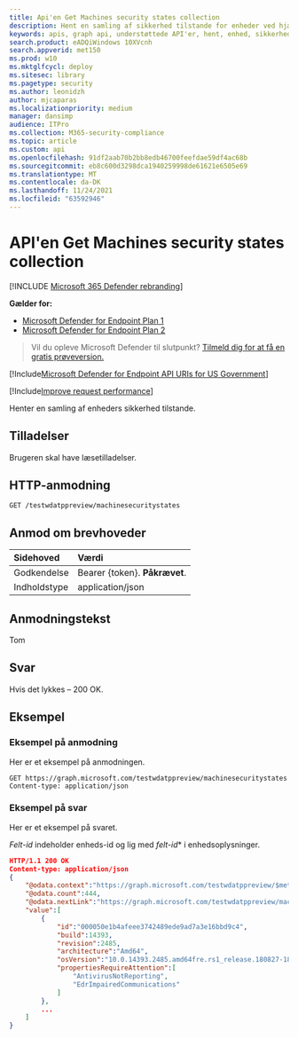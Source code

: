 ```yaml
---
title: Api'en Get Machines security states collection
description: Hent en samling af sikkerhed tilstande for enheder ved hjælp af Microsoft Defender til slutpunkt.
keywords: apis, graph api, understøttede API'er, hent, enhed, sikkerhed, tilstand
search.product: eADQiWindows 10XVcnh
search.appverid: met150
ms.prod: w10
ms.mktglfcycl: deploy
ms.sitesec: library
ms.pagetype: security
ms.author: leonidzh
author: mjcaparas
ms.localizationpriority: medium
manager: dansimp
audience: ITPro
ms.collection: M365-security-compliance
ms.topic: article
ms.custom: api
ms.openlocfilehash: 91df2aab70b2bb8edb46700feefdae59df4ac68b
ms.sourcegitcommit: eb8c600d3298dca1940259998de61621e6505e69
ms.translationtype: MT
ms.contentlocale: da-DK
ms.lasthandoff: 11/24/2021
ms.locfileid: "63592946"
---
```

# <a name="get-machines-security-states-collection-api"></a>API'en Get Machines security states collection

[!INCLUDE [Microsoft 365 Defender rebranding](../../includes/microsoft-defender.md)]


**Gælder for:** 
- [Microsoft Defender for Endpoint Plan 1](https://go.microsoft.com/fwlink/?linkid=2154037)
- [Microsoft Defender for Endpoint Plan 2](https://go.microsoft.com/fwlink/?linkid=2154037)

> Vil du opleve Microsoft Defender til slutpunkt? [Tilmeld dig for at få en gratis prøveversion.](https://signup.microsoft.com/create-account/signup?products=7f379fee-c4f9-4278-b0a1-e4c8c2fcdf7e&ru=https://aka.ms/MDEp2OpenTrial?ocid=docs-wdatp-exposedapis-abovefoldlink)

[!Include[Microsoft Defender for Endpoint API URIs for US Government](../../includes/microsoft-defender-api-usgov.md)]

[!Include[Improve request performance](../../includes/improve-request-performance.md)]

Henter en samling af enheders sikkerhed tilstande.

## <a name="permissions"></a>Tilladelser

Brugeren skal have læsetilladelser.

## <a name="http-request"></a>HTTP-anmodning

```http
GET /testwdatppreview/machinesecuritystates
```

## <a name="request-headers"></a>Anmod om brevhoveder

Sidehoved|Værdi
:---|:---
Godkendelse|Bearer {token}. **Påkrævet**.
Indholdstype|application/json

## <a name="request-body"></a>Anmodningstekst

Tom

## <a name="response"></a>Svar

Hvis det lykkes – 200 OK.

## <a name="example"></a>Eksempel

### <a name="request-example"></a>Eksempel på anmodning

Her er et eksempel på anmodningen.

```http
GET https://graph.microsoft.com/testwdatppreview/machinesecuritystates
Content-type: application/json
```

### <a name="response-example"></a>Eksempel på svar

Her er et eksempel på svaret.

*Felt-id* indeholder enheds-id og lig med *felt-id** i enhedsoplysninger.

```json
HTTP/1.1 200 OK
Content-type: application/json
{
    "@odata.context":"https://graph.microsoft.com/testwdatppreview/$metadata#MachineSecurityStates",
    "@odata.count":444,
    "@odata.nextLink":"https://graph.microsoft.com/testwdatppreview/machinesecuritystates?$skiptoken=[continuation token]",
    "value":[
        {
            "id":"000050e1b4afeee3742489ede9ad7a3e16bbd9c4",
            "build":14393,
            "revision":2485,
            "architecture":"Amd64",
            "osVersion":"10.0.14393.2485.amd64fre.rs1_release.180827-1809",
            "propertiesRequireAttention":[
                "AntivirusNotReporting",
                "EdrImpairedCommunications"
            ]
        },
        ...
    ]
}
```
